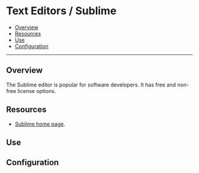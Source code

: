 # Text Editors / Sublime

* [Overview](#overview)
* [Resources](#resources)
* [Use](#use)
* [Configuration](#configuration)

--------------------------

## Overview

The Sublime editor is popular for software developers.
It has free and non-free license options.

## Resources

* [Sublime home page](https://www.sublimetext.com/).

## Use


## Configuration
